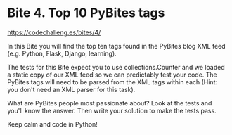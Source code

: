 # Bite 4. Top 10 PyBites tags

https://codechalleng.es/bites/4/

In this Bite you will find the top ten tags found in the PyBites blog XML feed (e.g. Python, Flask, Django, learning).

The tests for this Bite expect you to use collections.Counter and we loaded a static copy of our XML feed so we can
predictably test your code. The PyBites tags will need to be parsed from the XML tags within each (Hint: you don't need
an XML parser for this task).

What are PyBites people most passionate about? Look at the tests and you'll know the answer. Then write your solution to
make the tests pass.

Keep calm and code in Python!

